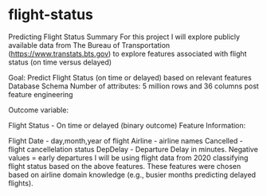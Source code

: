 # flight-status

Predicting Flight Status
Summary
For this project I will explore publicly available data from The Bureau of Transportation (https://www.transtats.bts.gov) to explore features associated with flight status (on time versus delayed)

Goal: Predict Flight Status (on time or delayed) based on relevant features
Database Schema
Number of attributes: 5 million rows and 36 columns post feature engineering

Outcome variable:

Flight Status - On time or delayed (binary outcome)
Feature Information:

Flight Date - day,month,year of flight
Airline - airline names
Cancelled - flight cancellelation status
DepDelay - Departure Delay in minutes. Negative values = early departures
I will be using flight data from 2020 classifying flight status based on the above features. These features were chosen based on airline domain knowledge (e.g., busier months predicting delayed flights).
